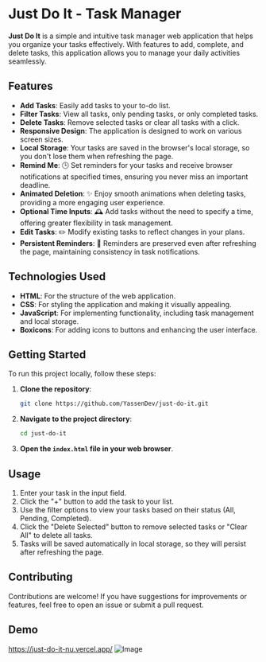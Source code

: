 # Just Do It - Task Manager

**Just Do It** is a simple and intuitive task manager web application that helps you organize your tasks effectively. With features to add, complete, and delete tasks, this application allows you to manage your daily activities seamlessly.

## Features

- **Add Tasks**: Easily add tasks to your to-do list.
- **Filter Tasks**: View all tasks, only pending tasks, or only completed tasks.
- **Delete Tasks**: Remove selected tasks or clear all tasks with a click.
- **Responsive Design**: The application is designed to work on various screen sizes.
- **Local Storage**: Your tasks are saved in the browser's local storage, so you don't lose them when refreshing the page.
- **Remind Me**: 🕒 Set reminders for your tasks and receive browser notifications at specified times, ensuring you never miss an important deadline.
- **Animated Deletion**: ✨ Enjoy smooth animations when deleting tasks, providing a more engaging user experience.
- **Optional Time Inputs**: 🕰️ Add tasks without the need to specify a time, offering greater flexibility in task management.
- **Edit Tasks**: ✏️ Modify existing tasks to reflect changes in your plans.
- **Persistent Reminders**: 🔄 Reminders are preserved even after refreshing the page, maintaining consistency in task notifications.

## Technologies Used

- **HTML**: For the structure of the web application.
- **CSS**: For styling the application and making it visually appealing.
- **JavaScript**: For implementing functionality, including task management and local storage.
- **Boxicons**: For adding icons to buttons and enhancing the user interface.

## Getting Started

To run this project locally, follow these steps:

1. **Clone the repository**:
   ```bash
   git clone https://github.com/YassenDev/just-do-it.git
   ```

2. **Navigate to the project directory**:
   ```bash
   cd just-do-it
   ```

3. **Open the `index.html` file in your web browser**.

## Usage

1. Enter your task in the input field.
2. Click the "+" button to add the task to your list.
3. Use the filter options to view your tasks based on their status (All, Pending, Completed).
4. Click the "Delete Selected" button to remove selected tasks or "Clear All" to delete all tasks.
5. Tasks will be saved automatically in local storage, so they will persist after refreshing the page.

## Contributing

Contributions are welcome! If you have suggestions for improvements or features, feel free to open an issue or submit a pull request.
## Demo
https://just-do-it-nu.vercel.app/
![Image](https://cdn.discordapp.com/attachments/970067556348100619/1292087802418430005/image.png?ex=67027609&is=67012489&hm=2bc163e06820c40c3608697b42718ad41c1e279a3598413f2484b17b0ba7389c&)

